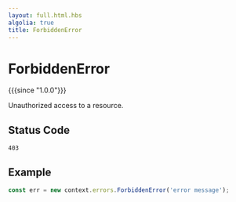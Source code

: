 ```yaml
---
layout: full.html.hbs
algolia: true
title: ForbiddenError
---
```


# ForbiddenError

{{{since "1.0.0"}}}

Unauthorized access to a resource.

## Status Code

`403`

## Example

```js
const err = new context.errors.ForbiddenError('error message');
```
